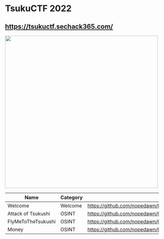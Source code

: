 # TsukuCTF 2022
## https://tsukuctf.sechack365.com/

<img src="https://fans.sechack365.com/images/tsukuctf-logo.png" width="500">

| Name               | Category | Link                                                                                |
| -------------------| -------- | ------------------------------------------------------------------------------------|
| Welcome            | Welcome  | https://github.com/nopedawn/CTF/tree/main/TsukuCTF2022/Welcome                      |
| Attack of Tsukushi | OSINT    | https://github.com/nopedawn/CTF/tree/main/TsukuCTF2022/OSINT/Attack%20of%20Tsukushi | 
| FlyMeToTheTsukushi | OSINT    | https://github.com/nopedawn/CTF/tree/main/TsukuCTF2022/OSINT/FlyMeToTheTsukushi     |
| Money              | OSINT    | https://github.com/nopedawn/CTF/tree/main/TsukuCTF2022/OSINT/Money                  |
